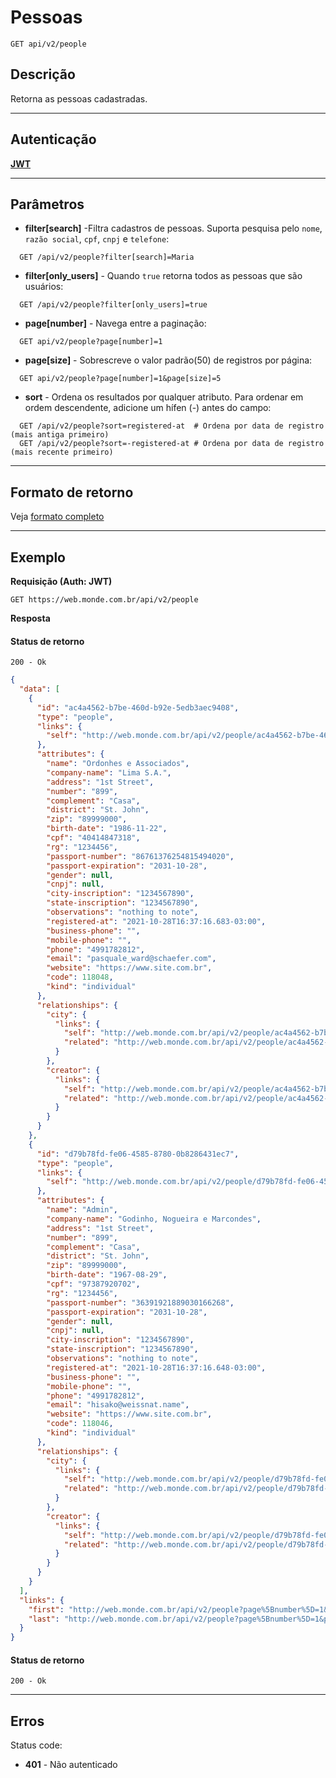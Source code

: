 # Pessoas

    GET api/v2/people

## Descrição
Retorna as pessoas cadastradas.

***

## Autenticação
**[JWT](../authentication/POST_tokens.md)**

***

## Parâmetros

  - **filter[search]** -Filtra cadastros de pessoas. Suporta pesquisa pelo `nome`, `razão social`, `cpf`, `cnpj` e `telefone`:

  ```
    GET /api/v2/people?filter[search]=Maria
  ```

  - **filter[only_users]** -  Quando `true` retorna todos as pessoas que são usuários:

  ```
    GET /api/v2/people?filter[only_users]=true
  ```

  - **page[number]** - Navega entre a paginação:

  ```
    GET api/v2/people?page[number]=1
  ```

  - **page[size]** - Sobrescreve o valor padrão(50) de registros por página:

  ```
    GET api/v2/people?page[number]=1&page[size]=5
  ```

  - **sort** - Ordena os resultados por qualquer atributo. Para ordenar em ordem descendente, adicione um hífen (-) antes do campo:

  ```
    GET /api/v2/people?sort=registered-at  # Ordena por data de registro (mais antiga primeiro)
    GET /api/v2/people?sort=-registered-at # Ordena por data de registro (mais recente primeiro)
  ```

***

## Formato de retorno

  Veja [formato completo](../full_format.md#pessoas)

***

## Exemplo
  **Requisição (Auth: JWT)**

    GET https://web.monde.com.br/api/v2/people

  **Resposta**

  #### Status de retorno
    200 - Ok

  ``` json
  {
    "data": [
      {
        "id": "ac4a4562-b7be-460d-b92e-5edb3aec9408",
        "type": "people",
        "links": {
          "self": "http://web.monde.com.br/api/v2/people/ac4a4562-b7be-460d-b92e-5edb3aec9408"
        },
        "attributes": {
          "name": "Ordonhes e Associados",
          "company-name": "Lima S.A.",
          "address": "1st Street",
          "number": "899",
          "complement": "Casa",
          "district": "St. John",
          "zip": "89999000",
          "birth-date": "1986-11-22",
          "cpf": "40414847318",
          "rg": "1234456",
          "passport-number": "86761376254815494020",
          "passport-expiration": "2031-10-28",
          "gender": null,
          "cnpj": null,
          "city-inscription": "1234567890",
          "state-inscription": "1234567890",
          "observations": "nothing to note",
          "registered-at": "2021-10-28T16:37:16.683-03:00",
          "business-phone": "",
          "mobile-phone": "",
          "phone": "4991782812",
          "email": "pasquale_ward@schaefer.com",
          "website": "https://www.site.com.br",
          "code": 118048,
          "kind": "individual"
        },
        "relationships": {
          "city": {
            "links": {
              "self": "http://web.monde.com.br/api/v2/people/ac4a4562-b7be-460d-b92e-5edb3aec9408/relationships/city",
              "related": "http://web.monde.com.br/api/v2/people/ac4a4562-b7be-460d-b92e-5edb3aec9408/city"
            }
          },
          "creator": {
            "links": {
              "self": "http://web.monde.com.br/api/v2/people/ac4a4562-b7be-460d-b92e-5edb3aec9408/relationships/creator",
              "related": "http://web.monde.com.br/api/v2/people/ac4a4562-b7be-460d-b92e-5edb3aec9408/creator"
            }
          }
        }
      },
      {
        "id": "d79b78fd-fe06-4585-8780-0b8286431ec7",
        "type": "people",
        "links": {
          "self": "http://web.monde.com.br/api/v2/people/d79b78fd-fe06-4585-8780-0b8286431ec7"
        },
        "attributes": {
          "name": "Admin",
          "company-name": "Godinho, Nogueira e Marcondes",
          "address": "1st Street",
          "number": "899",
          "complement": "Casa",
          "district": "St. John",
          "zip": "89999000",
          "birth-date": "1967-08-29",
          "cpf": "97387920702",
          "rg": "1234456",
          "passport-number": "36391921889030166268",
          "passport-expiration": "2031-10-28",
          "gender": null,
          "cnpj": null,
          "city-inscription": "1234567890",
          "state-inscription": "1234567890",
          "observations": "nothing to note",
          "registered-at": "2021-10-28T16:37:16.648-03:00",
          "business-phone": "",
          "mobile-phone": "",
          "phone": "4991782812",
          "email": "hisako@weissnat.name",
          "website": "https://www.site.com.br",
          "code": 118046,
          "kind": "individual"
        },
        "relationships": {
          "city": {
            "links": {
              "self": "http://web.monde.com.br/api/v2/people/d79b78fd-fe06-4585-8780-0b8286431ec7/relationships/city",
              "related": "http://web.monde.com.br/api/v2/people/d79b78fd-fe06-4585-8780-0b8286431ec7/city"
            }
          },
          "creator": {
            "links": {
              "self": "http://web.monde.com.br/api/v2/people/d79b78fd-fe06-4585-8780-0b8286431ec7/relationships/creator",
              "related": "http://web.monde.com.br/api/v2/people/d79b78fd-fe06-4585-8780-0b8286431ec7/creator"
            }
          }
        }
      }
    ],
    "links": {
      "first": "http://web.monde.com.br/api/v2/people?page%5Bnumber%5D=1&page%5Bsize%5D=50",
      "last": "http://web.monde.com.br/api/v2/people?page%5Bnumber%5D=1&page%5Bsize%5D=50"
    }
  }
  ```

#### Status de retorno

    200 - Ok

***

## Erros
  Status code:
  - **401** - Não autenticado
